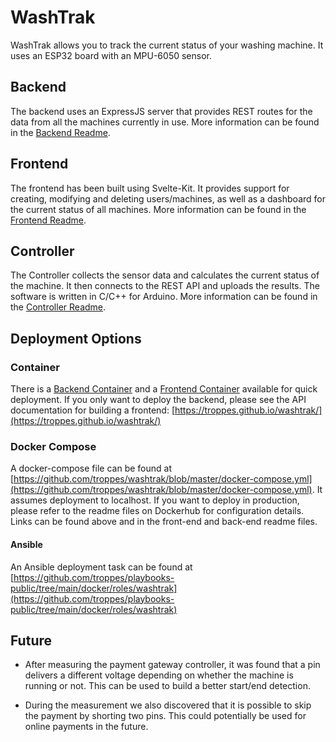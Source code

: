 # WashTrak

WashTrak allows you to track the current status of your washing machine. It uses an ESP32 board with an MPU-6050 sensor.

## Backend

The backend uses an ExpressJS server that provides REST routes for the data from all the machines currently in use. More information can be found in the [Backend Readme](https://github.com/troppes/washtrak/tree/master/backend).

## Frontend

The frontend has been built using Svelte-Kit. It provides support for creating, modifying and deleting users/machines, as well as a dashboard for the current status of all machines. More information can be found in the [Frontend Readme](https://github.com/troppes/washtrak/tree/master/frontend).

## Controller

The Controller collects the sensor data and calculates the current status of the machine. It then connects to the REST API and uploads the results. The software is written in C/C++ for Arduino. More information can be found in the [Controller Readme](https://github.com/troppes/washtrak/tree/master/controller).

## Deployment Options

### Container

There is a [Backend Container](https://hub.docker.com/repository/docker/floreitz/washtrak_backend/general) and a [Frontend Container](https://hub.docker.com/repository/docker/floreitz/washtrak_frontend/general) available for quick deployment. If you only want to deploy the backend, please see the API documentation for building a frontend: [https://troppes.github.io/washtrak/](https://troppes.github.io/washtrak/)

### Docker Compose

A docker-compose file can be found at [https://github.com/troppes/washtrak/blob/master/docker-compose.yml](https://github.com/troppes/washtrak/blob/master/docker-compose.yml). It assumes deployment to localhost. If you want to deploy in production, please refer to the readme files on Dockerhub for configuration details. Links can be found above and in the front-end and back-end readme files.

#### Ansible

An Ansible deployment task can be found at [https://github.com/troppes/playbooks-public/tree/main/docker/roles/washtrak](https://github.com/troppes/playbooks-public/tree/main/docker/roles/washtrak)

## Future

- After measuring the payment gateway controller, it was found that a pin delivers a different voltage depending on whether the machine is running or not. This can be used to build a better start/end detection.

- During the measurement we also discovered that it is possible to skip the payment by shorting two pins. This could potentially be used for online payments in the future.
